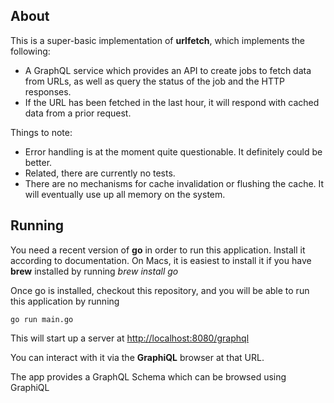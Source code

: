 ## About

This is a super-basic implementation of **urlfetch**, which implements the following:
* A GraphQL service which provides an API to create jobs to fetch data from URLs, as well as
query the status of the job and the HTTP responses.
* If the URL has been fetched in the last hour, it will respond with cached data from a prior request.

Things to note:
* Error handling is at the moment quite questionable. It definitely could be better.
* Related, there are currently no tests.
* There are no mechanisms for cache invalidation or flushing the cache. It will eventually use
up all memory on the system.

## Running
You need a recent version of **go** in order to run this application. Install it
according to documentation. On Macs, it is easiest to install it if you have **brew**
installed by running *brew install go*

Once go is installed, checkout this repository, and you will be able to run this application by running

    go run main.go

This will start up a server at [http://localhost:8080/graphql](http://localhost:8080/graphql)

You can interact with it via the **GraphiQL** browser at that URL.

The app provides a GraphQL Schema which can be browsed using GraphiQL